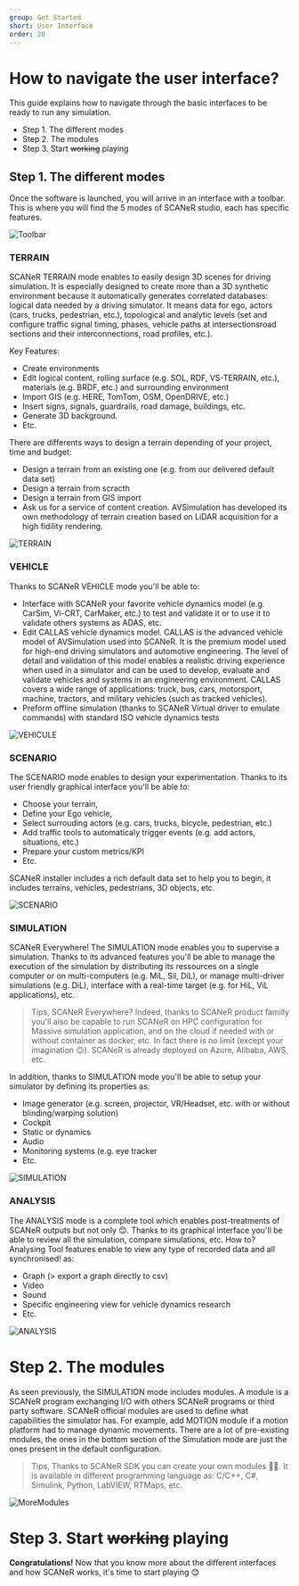 ```yaml
---
group: Get Started
short: User Interface
order: 20
---
```


# How to navigate the user interface?

This guide explains how to navigate through the basic interfaces to be ready to run any simulation.

* Step 1. The different modes
* Step 2. The modules
* Step 3. Start ~~working~~ playing

## Step 1. The different modes

Once the software is launched, you will arrive in an interface with a toolbar. This is where you will find the 5 modes of SCANeR studio, each has specific features.

![Toolbar](./assets/Toolbar.PNG)

### TERRAIN

SCANeR TERRAIN mode enables to easily design 3D scenes for driving simulation.
It is especially designed to create more than a 3D synthetic environment because it automatically generates correlated databases: logical data needed by a driving simulator.
It means data for ego, actors (cars, trucks, pedestrian, etc.), topological and analytic levels (set and configure traffic signal timing, phases, vehicle paths at intersectionsroad sections and their interconnections, road profiles, etc.).

Key Features:
* Create environments
* Edit logical content, rolling surface (e.g. SOL, RDF, VS-TERRAIN, etc.), materials (e.g. BRDF, etc.) and surrounding environment
* Import GIS (e.g. HERE, TomTom, OSM, OpenDRIVE, etc.)
* Insert signs, signals, guardrails, road damage, buildings, etc.
* Generate 3D background.
* Etc.

There are differents ways to design a terrain depending of your project, time and budget:

* Design a terrain from an existing one (e.g. from our delivered default data set)
* Design a terrain from scracth
* Design a terrain from GIS import
* Ask us for a service of content creation. AVSimulation has developed its own methodology of terrain creation based on LiDAR acquisition for a high fidility rendering.

![TERRAIN](./assets/TERRAIN.PNG)

### VEHICLE

Thanks to SCANeR VEHICLE mode you'll be able to:
* Interface with SCANeR your favorite vehicle dynamics model (e.g. CarSim, Vi-CRT, CarMaker, etc.) to test and validate it or to use it to validate others systems as ADAS, etc.
* Edit CALLAS vehicle dynamics model. CALLAS is the advanced vehicle model of AVSimulation used into SCANeR. It is the premium model used for high-end driving simulators and automotive engineering. The level of detail and validation of this model enables a realistic driving experience when used in a simulator and can be used to develop, evaluate and validate vehicles and systems in an engineering environment. CALLAS covers a wide range of applications: truck, bus, cars, motorsport, machine, tractors, and military vehicles (such as tracked vehicles). 
* Preform offline simulation (thanks to SCANeR Virtual driver to emulate commands) with standard ISO vehicle dynamics tests

![VEHICULE](./assets/VEHICULE.PNG)

### SCENARIO

The SCENARIO mode enables to design your experimentation. Thanks to its user friendly graphical interface you'll be able to:
* Choose your terrain,
* Define your Ego vehicle,
* Select surrouding actors (e.g. cars, trucks, bicycle, pedestrian, etc.)
* Add traffic tools to automaticaly trigger events (e.g. add actors, situations, etc.)
* Prepare your custom metrics/KPI
* Etc.

SCANeR installer includes a rich default data set to help you to begin, it includes terrains, vehicles, pedestrians, 3D objects, etc.

![SCENARIO](./assets/SCENARIO.PNG)

### SIMULATION

SCANeR Everywhere!
The SIMULATION mode enables you to supervise a simulation. Thanks to its advanced features you'll be able to manage the execution of the simulation by distributing its ressources on a single computer or on multi-computers (e.g. MiL, Sil, DiL), or manage multi-driver simulations (e.g. DiL), interface with a real-time target (e.g. for HiL, ViL applications), etc.
> Tips, SCANeR Everywhere? Indeed, thanks to SCANeR product familly you'll also be capable to run SCANeR on HPC configuration for Massive simulation application, and on the cloud if needed with or without container as docker, etc. In fact there is no limit (except your imagination 😉). SCANeR is already deployed on Azure, Alibaba, AWS, etc.

In addition, thanks to SIMULATION mode you'll be able to setup your simulator by defining its properties as:
* Image generator (e.g. screen, projector, VR/Headset, etc. with or without blinding/warping solution)
* Cockpit
* Static or dynamics
* Audio
* Monitoring systems (e.g. eye tracker
* Etc.

![SIMULATION](./assets/SIMULATION.PNG)

### ANALYSIS

The ANALYSIS mode is a complete tool which enables post-treatments of SCANeR outputs but not only 😊. Thanks to its graphical interface you'll be able to review all the simulation, compare simulations, etc. How to? Analysing Tool features enable to view any type of recorded data and all synchronised! as:
* Graph (> export a graph directly to csv)
* Video
* Sound
* Specific engineering view for vehicle dynamics research
* Etc.

![ANALYSIS](./assets/ANALYSIS.PNG)

# Step 2. The modules

As seen previously, the SIMULATION mode includes modules. A module is a SCANeR program exchanging I/O with others SCANeR programs or third party software.
SCANeR official modules are used to define what capabilities the simulator has. For example, add MOTION module if a motion platform had to manage dynamic movements. There are a lot of pre-existing modules, the ones in the bottom section of the Simulation mode are just the ones present in the default configuration.
> Tips, Thanks to SCANeR SDK you can create your own modules 👍🏻.
> It is available in different programming language as: C/C++, C#, Simulink, Python, LabVIEW, RTMaps, etc.

![MoreModules](./assets/MoreModules.PNG)

# Step 3. Start ~~working~~ playing

**Congratulations!** Now that you know more about the different interfaces and how SCANeR works, it's time to start playing 😊
